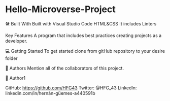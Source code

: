 # Hello-Microverse-Project

🛠 Built With
Built with Visual Studio Code
HTML&CSS
It includes Linters

Key Features
A program that includes best practices creating projects as a developer.

💻 Getting Started
To get started clone from gitHub repository to your desire folder

👥 Authors
Mention all of the collaborators of this project.

👤 Author1

GitHub: https://github.com/HFG43
Twitter: @HFG_43
LinkedIn: linkedin.com/in/hernán-güemes-a440591b
